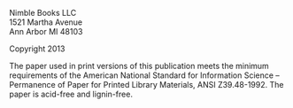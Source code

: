 






Nimble Books LLC  
1521 Martha Avenue  
Ann Arbor MI 48103  


Copyright 2013

The paper used in print versions of this publication meets the minimum requirements of the American National Standard for Information Science – Permanence of Paper for Printed Library Materials, ANSI Z39.48-1992. The paper is acid-free and lignin-free.
